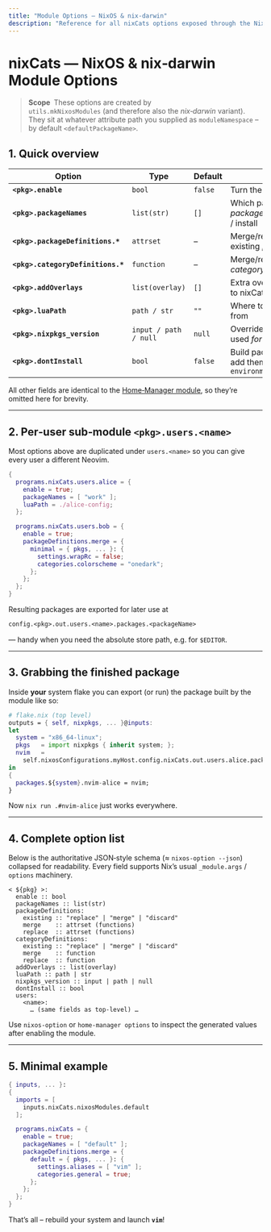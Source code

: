 ```yaml
---
title: "Module Options — NixOS & nix-darwin"
description: "Reference for all nixCats options exposed through the NixOS and nix‑darwin modules."
---
```


# nixCats — NixOS & nix‑darwin Module Options

> **Scope** These options are created by  
> `utils.mkNixosModules` (and therefore also the *nix‑darwin* variant).  
> They sit at whatever attribute path you supplied as `moduleNamespace`
> – by default `<defaultPackageName>`.

## 1. Quick overview

| Option | Type | Default | Purpose |
|--------|------|---------|---------|
| **`<pkg>.enable`** | `bool` | `false` | Turn the module on/off |
| **`<pkg>.packageNames`** | `list(str)` | `[]` | Which packages from *packageDefinitions* to build / install |
| **`<pkg>.packageDefinitions.*`** | `attrset` | – | Merge/replace/extend existing *packageDefinitions* |
| **`<pkg>.categoryDefinitions.*`** | `function` | – | Merge/replace/extend *categoryDefinitions* |
| **`<pkg>.addOverlays`** | `list(overlay)` | `[]` | Extra overlays *visible only* to nixCats builds |
| **`<pkg>.luaPath`** | `path / str` | `""` | Where to source Lua config from |
| **`<pkg>.nixpkgs_version`** | `input / path / null` | `null` | Override the nixpkgs rev used *for this module* |
| **`<pkg>.dontInstall`** | `bool` | `false` | Build packages but **don’t** add them to `environment.systemPackages` |

All other fields are identical to the [Home‑Manager module](./home-manager-options), so
they’re omitted here for brevity.

---

## 2. Per‑user sub‑module `<pkg>.users.<name>`

Most options above are duplicated under `users.<name>` so you can give every user
a different Neovim.

```nix
{
  programs.nixCats.users.alice = {
    enable = true;
    packageNames = [ "work" ];
    luaPath = ./alice-config;
  };

  programs.nixCats.users.bob = {
    enable = true;
    packageDefinitions.merge = {
      minimal = { pkgs, ... }: {
        settings.wrapRc = false;
        categories.colorscheme = "onedark";
      };
    };
  };
}
```

Resulting packages are exported for later use at

```nix
config.<pkg>.out.users.<name>.packages.<packageName>
```

— handy when you need the absolute store path, e.g. for `$EDITOR`.

---

## 3. Grabbing the finished package

Inside **your** system flake you can export (or run) the package built by the
module like so:

```nix
# flake.nix (top level)
outputs = { self, nixpkgs, ... }@inputs:
let
  system = "x86_64-linux";
  pkgs   = import nixpkgs { inherit system; };
  nvim   =
    self.nixosConfigurations.myHost.config.nixCats.out.users.alice.packages.work;
in
{
  packages.${system}.nvim-alice = nvim;
}
```

Now `nix run .#nvim-alice` just works everywhere.

---

## 4. Complete option list

Below is the authoritative JSON‑style schema (≈ `nixos-option --json`) collapsed
for readability. Every field supports Nix’s usual `_module.args` /
`options` machinery.

```text
< ${pkg} >:
  enable :: bool
  packageNames :: list(str)
  packageDefinitions:
    existing :: "replace" | "merge" | "discard"
    merge    :: attrset (functions)
    replace  :: attrset (functions)
  categoryDefinitions:
    existing :: "replace" | "merge" | "discard"
    merge    :: function
    replace  :: function
  addOverlays :: list(overlay)
  luaPath :: path | str
  nixpkgs_version :: input | path | null
  dontInstall :: bool
  users:
    <name>:
      … (same fields as top‑level) …
```

Use `nixos-option` or `home-manager options` to inspect the generated values
after enabling the module.

---

## 5. Minimal example

```nix
{ inputs, ... }:
{
  imports = [
    inputs.nixCats.nixosModules.default
  ];

  programs.nixCats = {
    enable = true;
    packageNames = [ "default" ];
    packageDefinitions.merge = {
      default = { pkgs, ... }: {
        settings.aliases = [ "vim" ];
        categories.general = true;
      };
    };
  };
}
```

That’s all – rebuild your system and launch **`vim`**!
